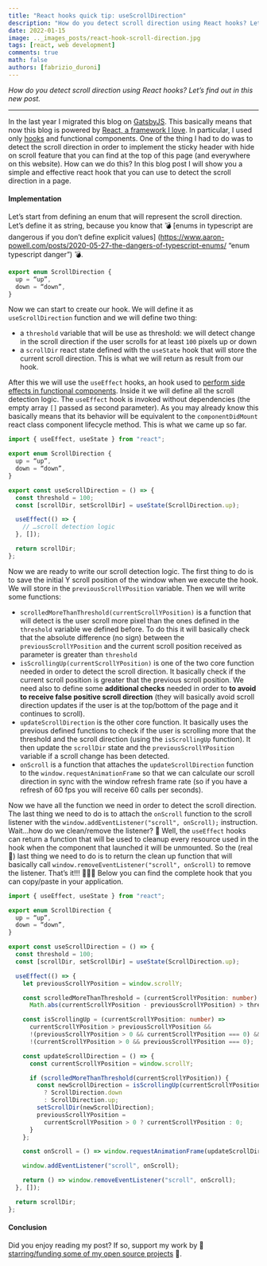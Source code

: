 ```yaml
---
title: "React hooks quick tip: useScrollDirection"
description: "How do you detect scroll direction using React hooks? Let’s find out in this new post."
date: 2022-01-15 
image: .._images_posts/react-hook-scroll-direction.jpg
tags: [react, web development]
comments: true 
math: false 
authors: [fabrizio_duroni]
---
```


*How do you detect scroll direction using React hooks? Let’s find out in this new post.*

--- 

In the last year I migrated this blog on [GatsbyJS](https://www.gatsbyjs.com). This basically means that now this blog is powered by [React, a framework I love](https://www.fabrizioduroni.it/2018/07/04/react-native-typescript-existing-app/). In particular, I used only [hooks](https://reactjs.org/docs/hooks-intro.html "react hooks") and functional components. One of the thing I had to do was to detect the scroll direction in order to implement the sticky header with hide on scroll feature that you can find at the top of this page (and everywhere on this website). How can we do this? In this blog post I will show you a simple and effective react hook that you can use to detect the scroll direction in a page.

#### Implementation

Let’s start from defining an enum that will represent the scroll direction. Let’s define it as string, because you know that :bomb: [enums in typescript are dangerous if you don’t define explicit values] (https://www.aaron-powell.com/posts/2020-05-27-the-dangers-of-typescript-enums/ “enum typescript danger”)  :bomb:. 

```typescript
export enum ScrollDirection {
  up = “up”,
  down = “down”,
}
```

Now we can start to create our hook. We will define it as `useScrollDirection`  function and we will define two thing:

* a  `threshold`  variable that will be use as threshold: we will detect change in the scroll direction if the user scrolls for at least `100`  pixels up or down
* a  `scrollDir`  react state defined with the `useState`  hook that will store the current scroll direction. This is what we will return as result from our hook.

After this we will use the `useEffect` hooks, an hook used to [perform side effects in functional components](https://reactjs.org/docs/hooks-effect.html "react hook effect"). Inside it we will define all the scroll detection logic. The `useEffect` hook is invoked without dependencies (the empty array `[]` passed as second parameter). As you may already know this basically means that its behavior will be equivalent to the `componentDidMount`  react class component lifecycle method. This is what we came up so far.

```typescript
import { useEffect, useState } from "react";

export enum ScrollDirection {
  up = “up”,
  down = “down”,
}

export const useScrollDirection = () => {
  const threshold = 100;
  const [scrollDir, setScrollDir] = useState(ScrollDirection.up);

  useEffect(() => {
    // …scroll detection logic
  }, []);

  return scrollDir;
};
```

Now we are ready to write our scroll detection logic. The first thing to do is to save the initial Y scroll position of the window when we execute the hook. We will store in the `previousScrollYPosition` variable. Then we will write some functions:

* `scrolledMoreThanThreshold(currentScrollYPosition)` is a function that will detect is the user scroll more pixel than the ones defined in the `threshold` variable we defined before. To do this it will basically check that the absolute difference (no sign) between the  `previousScrollYPosition` and the current scroll position received as parameter is greater than `threshold`
* `isScrollingUp(currentScrollYPosition)` is one of the two core function needed in order to detect the scroll direction. It basically check if the current scroll position is greater that the previous scroll position. We need also to define some **additional checks** needed in order to **to avoid to receive false positive scroll direction** (they will basically avoid scroll direction updates if the user is at the top/bottom of the page and it continues to scroll).
* `updateScrollDirection` is the other core function. It basically uses the previous defined functions to check if the user is scrolling more that the threshold and the scroll direction (using the `isScrollingUp`  function). It then update the `scrollDir`  state and the `previousScrollYPosition` variable if a scroll change has been detected.
* `onScroll`  is a function that attaches the  `updateScrollDirection` function to the `window.requestAnimationFrame`  so that we can calculate our scroll direction in sync with the window refresh frame rate (so if you have a refresh of 60 fps you will receive 60 calls per seconds).

Now we have all the function we need in order to detect the scroll direction. 
The last thing we need to do is to attach the `onScroll` function to the scroll listener with the `window.addEventListener("scroll", onScroll);` instruction.
Wait…how do we clean/remove the listener? 🤔 Well, the `useEffect` hooks can return a function that will be used to cleanup every resource used in the hook when the component that launched it will be unmounted. 
So the (real 🙇) last thing we need to do is to return the clean up function that will basically call  `window.removeEventListener("scroll", onScroll)`  to remove the listener.
That’s it!!! 🚀🚀🚀 Below you can find the complete hook that you can copy/paste in your application.

```typescript 
import { useEffect, useState } from "react";

export enum ScrollDirection {
  up = “up”,
  down = “down”,
}

export const useScrollDirection = () => {
  const threshold = 100;
  const [scrollDir, setScrollDir] = useState(ScrollDirection.up);

  useEffect(() => {
    let previousScrollYPosition = window.scrollY;

    const scrolledMoreThanThreshold = (currentScrollYPosition: number) =>
      Math.abs(currentScrollYPosition - previousScrollYPosition) > threshold;

    const isScrollingUp = (currentScrollYPosition: number) =>
      currentScrollYPosition > previousScrollYPosition &&
      !(previousScrollYPosition > 0 && currentScrollYPosition === 0) &&
      !(currentScrollYPosition > 0 && previousScrollYPosition === 0);

    const updateScrollDirection = () => {
      const currentScrollYPosition = window.scrollY;

      if (scrolledMoreThanThreshold(currentScrollYPosition)) {
        const newScrollDirection = isScrollingUp(currentScrollYPosition)
          ? ScrollDirection.down
          : ScrollDirection.up;
        setScrollDir(newScrollDirection);
        previousScrollYPosition =
          currentScrollYPosition > 0 ? currentScrollYPosition : 0;
      }
    };

    const onScroll = () => window.requestAnimationFrame(updateScrollDirection);

    window.addEventListener("scroll", onScroll);

    return () => window.removeEventListener("scroll", onScroll);
  }, []);

  return scrollDir;
};
```

#### Conclusion

Did you enjoy reading my post? If so, support my work by 💞 [starring/funding some of my open source projects](https://github.com/chicio) 💞.

